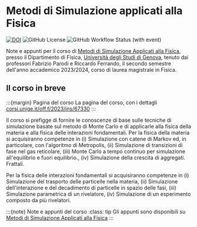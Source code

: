 # Metodi di Simulazione applicati alla Fisica

[![DOI](https://zenodo.org/badge/DOI/10.5281/zenodo.10219115.svg)](https://doi.org/10.5281/zenodo.10219115)
![GitHub License](https://img.shields.io/github/license/mattiasotgia/simulation-methods?color=yellow)
![GitHub Workflow Status (with event)](https://img.shields.io/github/actions/workflow/status/mattiasotgia/simulation-methods/deploy.yml)
<!---![GitHub release (with filter)](https://img.shields.io/github/v/release/mattiasotgia/simulation-methods?color=magenta)-->


Note e appunti per il corso di [Metodi di Simulazione Applicati alla Fisica](https://corsi.unige.it/off.f/2023/ins/67330?codcla=9012), presso il Dipartimento di Fisica, [Università degli Studi di Genova](https://unige.it/), tenuto dai professori Fabrizio Parodi e Riccardo Ferrando, il secondo semestre dell'anno accademico 2023/2024, corso di laurea magistrale in Fisica. 

## Il corso in breve

:::{margin} Pagina del corso
La pagina del corso, con i dettagli [corsi.unige.it/off.f/2023/ins/67330](https://corsi.unige.it/off.f/2023/ins/67330)
:::

Il corso si prefigge di fornire le conoscenze di base sulle tecniche di simulazione basate sul metodo di Monte Carlo e di applicarle alla fisica della materia e alla fisica delle interazioni fondamentali. Per la fisica della materia si acquisiranno competenze in (i) Simulazione con catene di Markov ed, in particolare, con l'algoritmo di Metropolis, (ii) Simulazione di transizioni di fase nel gas reticolare, (iii) Monte Carlo a tempo continuo per simulazione all'equilibrio e fuori equilibrio., (iv) Simulazione della crescita di aggregati. Frattali.

Per la fisica delle interazioni fondamentali si acquisiranno competenze in (i) Simulazione del trasporto delle particelle nella materia, (ii) Simulazione dell'interazione e del decadimento di particelle in spazio delle fasi, (iii) Simulazione parametrica di un rivelatore, (iv) Simulazione di un esperimento composto da più rivelatori. 

:::{note} Note e appunti del corso
:class: tip
Gli appunti sono disponibili su [Metodi di Simulazione Applicati alla Fisica](https://mattiasotgia.github.io/simulation-methods)
:::